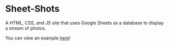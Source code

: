 # Sheet-Shots
A HTML, CSS, and JS site that uses Google Sheets as a database to display a stream of photos.

You can view an example [here](https://ggarnhart.com/photos.html)!
